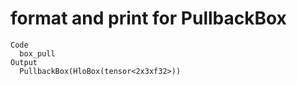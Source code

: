 # format and print for PullbackBox

    Code
      box_pull
    Output
      PullbackBox(HloBox(tensor<2x3xf32>))

